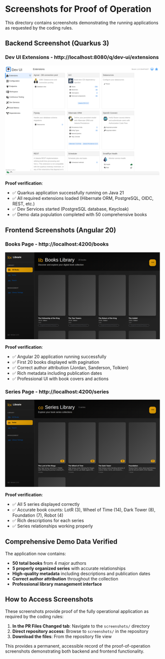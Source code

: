 # Screenshots for Proof of Operation

This directory contains screenshots demonstrating the running applications as requested by the coding rules.

## Backend Screenshot (Quarkus 3)

### Dev UI Extensions - http://localhost:8080/q/dev-ui/extensions
![Backend Dev UI Extensions](backend-dev-ui-extensions.png)

**Proof verification**:
- ✅ Quarkus application successfully running on Java 21
- ✅ All required extensions loaded (Hibernate ORM, PostgreSQL, OIDC, REST, etc.)
- ✅ Dev Services started (PostgreSQL database, Keycloak)
- ✅ Demo data population completed with 50 comprehensive books

## Frontend Screenshots (Angular 20)

### Books Page - http://localhost:4200/books
![Frontend Books Page](frontend-books-page.png)

**Proof verification**:
- ✅ Angular 20 application running successfully
- ✅ First 20 books displayed with pagination
- ✅ Correct author attribution (Jordan, Sanderson, Tolkien)
- ✅ Rich metadata including publication dates
- ✅ Professional UI with book covers and actions

### Series Page - http://localhost:4200/series
![Frontend Series Page](frontend-series-page.png)

**Proof verification**:
- ✅ All 5 series displayed correctly
- ✅ Accurate book counts: LotR (3), Wheel of Time (14), Dark Tower (8), Foundation (7), Robot (4)
- ✅ Rich descriptions for each series
- ✅ Series relationships working properly

## Comprehensive Demo Data Verified

The application now contains:
- **50 total books** from 4 major authors
- **5 properly organized series** with accurate relationships
- **High-quality metadata** including descriptions and publication dates
- **Correct author attribution** throughout the collection
- **Professional library management interface**

## How to Access Screenshots

These screenshots provide proof of the fully operational application as required by the coding rules:

1. **In the PR Files Changed tab**: Navigate to the `screenshots/` directory
2. **Direct repository access**: Browse to `screenshots/` in the repository
3. **Download the files**: From the repository file view

This provides a permanent, accessible record of the proof-of-operation screenshots demonstrating both backend and frontend functionality.